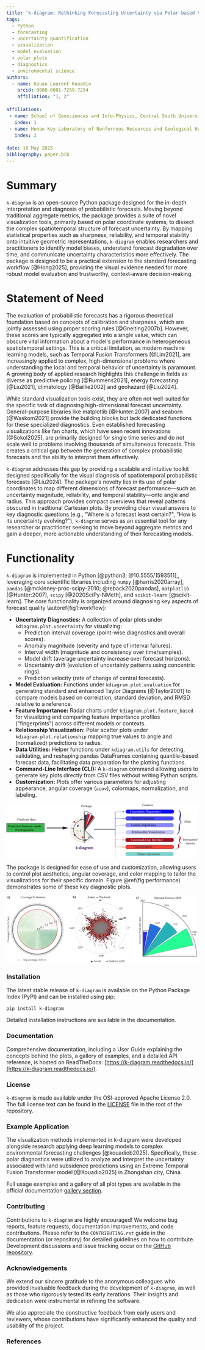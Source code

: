 ```yaml
---
title: 'k-diagram: Rethinking Forecasting Uncertainty via Polar-based Visualization'
tags:
  - Python
  - forecasting
  - uncertainty quantification
  - visualization
  - model evaluation
  - polar plots
  - diagnostics
  - environmental science
authors:
  - name: Kouao Laurent Kouadio
    orcid: 0000-0001-7259-7254 
    affiliation: "1, 2" 

affiliations:
 - name: School of Geosciences and Info-Physics, Central South University, Changsha, Hunan, 410083, China
   index: 1
 - name: Hunan Key Laboratory of Nonferrous Resources and Geological Hazards Exploration, Changsha, Hunan, 410083, China
   index: 2

date: 10 May 2025 
bibliography: paper.bib
---
```


# Summary

`k-diagram` is an open-source Python package designed for the in-depth 
interpretation and diagnosis of probabilistic forecasts. Moving beyond 
traditional aggregate metrics, the package provides a suite of novel 
visualization tools, primarily based on polar coordinate systems, 
to dissect the complex spatiotemporal structure of forecast uncertainty. 
By mapping statistical properties such as sharpness, reliability, and 
temporal stability onto intuitive geometric representations, `k-diagram` 
enables researchers and practitioners to identify model biases, understand 
forecast degradation over time, and communicate uncertainty characteristics 
more effectively. The package is designed to be a practical extension 
to the standard forecasting workflow [@Hong2025], providing the visual evidence needed 
for more robust model evaluation and trustworthy, context-aware 
decision-making.

# Statement of Need

The evaluation of probabilistic forecasts has a rigorous theoretical 
foundation based on concepts of calibration and sharpness, which are 
jointly assessed using proper scoring rules [@Gneiting2007b]. However, 
these scores are typically aggregated into a single value, which can 
obscure vital information about a model's performance in heterogeneous 
spatiotemporal settings. This is a critical limitation, as modern machine 
learning models, such as Temporal Fusion Transformers [@Lim2021], 
are increasingly applied to complex, high-dimensional problems where 
understanding the local and temporal behavior of uncertainty is paramount. 
A growing body of applied research highlights this challenge in fields as 
diverse as predictive policing [@Rummens2021], energy forecasting [@Liu2021], 
climatology [@Baillie2002] and geohazard [@Liu2024].

While standard visualization tools exist, they are often not well-suited for the 
specific task of diagnosing high-dimensional forecast uncertainty. 
General-purpose libraries like matplotlib [@Hunter:2007] and seaborn 
[@Waskom2021] provide the building blocks but lack dedicated functions 
for these specialized diagnostics. Even established forecasting visualizations 
like fan charts, which have seen recent innovations [@Sokol2025], are 
primarily designed for single time series and do not scale well to 
problems involving thousands of simultaneous forecasts. This creates a 
critical gap between the generation of complex probabilistic forecasts 
and the ability to interpret them effectively.

`k-diagram` addresses this gap by providing a scalable and intuitive 
toolkit designed specifically for the visual diagnosis of spatiotemporal 
probabilistic forecasts [@Liu2024]. The package's novelty lies in its use of polar 
coordinates to map different dimensions of forecast performance—such as 
uncertainty magnitude, reliability, and temporal stability—onto angle and 
radius. This approach provides compact overviews that reveal patterns 
obscured in traditional Cartesian plots. By providing clear visual 
answers to key diagnostic questions (e.g., "Where is a forecast least certain?", 
"How is its uncertainty evolving?"), `k-diagram` serves as an essential tool 
for any researcher or practitioner seeking to move beyond aggregate metrics 
and gain a deeper, more actionable understanding of their forecasting models.

# Functionality


`k-diagram` is implemented in Python [@python3; @10.5555/1593511],, leveraging core scientific libraries
including `numpy` [@harris2020array], `pandas` [@mckinney-proc-scipy-2010;
@reback2020pandas], `matplotlib` [@Hunter:2007], `scipy` [@2020SciPy-NMeth],
and `scikit-learn` [@scikit-learn]. The core functionality is organized around diagnosing 
key aspects of forecast quality \autoref{fig1:workflow}:

* **Uncertainty Diagnostics:** A collection of polar plots under
    `kdiagram.plot.uncertainty` for visualizing:
    * Prediction interval coverage (point-wise diagnostics and overall scores).
    * Anomaly magnitude (severity and type of interval failures).
    * Interval width (magnitude and consistency over time/samples).
    * Model drift (average uncertainty increase over forecast horizons).
    * Uncertainty drift (evolution of uncertainty patterns using concentric rings).
    * Prediction velocity (rate of change of central forecasts).
* **Model Evaluation:** Functions under `kdiagram.plot.evaluation` for
    generating standard and enhanced Taylor Diagrams [@Taylor2001] to compare
    models based on correlation, standard deviation, and RMSD relative to a
    reference.
* **Feature Importance:** Radar charts under `kdiagram.plot.feature_based`
    for visualizing and comparing feature importance profiles ("fingerprints")
    across different models or contexts.
* **Relationship Visualization:** Polar scatter plots under
    `kdiagram.plot.relationship` mapping true values to angle and
    (normalized) predictions to radius.
* **Data Utilities:** Helper functions under `kdiagram.utils` for detecting,
    validating, and reshaping pandas DataFrames containing quantile-based
    forecast data, facilitating data preparation for the plotting functions.
* **Command-Line Interface (CLI):** A `k-diagram` command allowing users
    to generate key plots directly from CSV files without writing Python scripts.
* **Customization:** Plots offer various parameters for adjusting appearance,
    angular coverage (`acov`), colormaps, normalization, and labeling.

![Structure of the k-diagram, illustrating the identification of global features.\label{fig1:workflow}](docs/source/_static/paper_fig1.png)

The package is designed for ease of use and customization, allowing users to 
control plot aesthetics, angular coverage, and color mapping to tailor the 
visualizations for their specific domain. Figure \@ref(fig:performance) demonstrates some of these key diagnostic plots.

![Figure 2: Model performance evaluation. (a) Coverage Evaluation: radial plot comparing empirical coverage against nominal quantile levels (average coverage = 0.811). (b) Actual vs Predicted (Q50): polar scatter of observed subsidence (black) and median forecasts (red), with connecting lines. (c) Forecast Horizon Drift: radial bar chart of uncertainty width (Q90–Q10) for forecast years 2023–2026, illustrating increasing prediction uncertainty.\label{fig2:performance}](docs/source/_static/paper_fig2.png)

### Installation 

The latest stable release of `k-diagram` is available on the Python Package 
Index (PyPI) and can be installed using pip:

```bash
pip install k-diagram
````
Detailed installation instructions are available in the documentation.

### Documentation

Comprehensive documentation, including a User Guide explaining the concepts 
behind the plots, a gallery of examples, and a detailed API reference, 
is hosted on ReadTheDocs: [https://k-diagram.readthedocs.io/](https://k-diagram.readthedocs.io/).

### License

`k-diagram` is made available under the OSI-approved Apache License 2.0. The 
full license text can be found in the [LICENSE](https://github.com/earthai-tech/k-diagram/blob/main/LICENSE) file in the root of the repository.


### Example Application
The visualization methods implemented in k-diagram were developed alongside research 
applying deep learning models to complex environmental forecasting challenges [@kouadiob2025]. Specifically, 
these polar diagnostics were utilized to analyze and interpret the uncertainty associated 
with land subsidence predictions using an Extreme Temporal Fusion Transformer 
model [@Kouadio2025] in Zhongshan city, China.

Full usage examples and a gallery of all plot types are available in the official 
documentation [gallery section](https://k-diagram.readthedocs.io/en/latest/gallery/uncertainty.html).


### Contributing

Contributions to `k-diagram` are highly encouraged\! We welcome bug reports, 
feature requests, documentation improvements, and code contributions. 
Please refer to the `CONTRIBUTING.rst` guide in the documentation (or repository) 
for detailed guidelines on how to contribute. Development discussions and 
issue tracking occur on the [GitHub repository](https://github.com/earthai-tech/k-diagram/issues).

### Acknowledgements

We extend our sincere gratitude to the anonymous colleagues who provided 
invaluable feedback during the development of `k-diagram`, as well as those 
who rigorously tested its early iterations. Their insights and dedication 
were instrumental in refining the software.

We also appreciate the constructive feedback from early users and 
reviewers, whose contributions have significantly enhanced the quality 
and usability of the project.


### References

